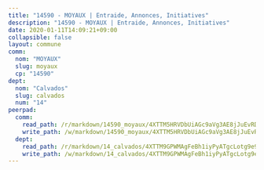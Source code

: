```yaml
---
title: "14590 - MOYAUX | Entraide, Annonces, Initiatives"
description: "14590 - MOYAUX | Entraide, Annonces, Initiatives"
date: 2020-01-11T14:09:21+09:00
collapsible: false
layout: commune
comm:
  nom: "MOYAUX"
  slug: moyaux
  cp: "14590"
dept:
  nom: "Calvados"
  slug: calvados
  num: "14"
peerpad:
  comm:
    read_path: /r/markdown/14590_moyaux/4XTTM5HRVDbUiAGc9aVg3AE8jJuEvRDzAshPEZaXnWAURQkRg
    write_path: /w/markdown/14590_moyaux/4XTTM5HRVDbUiAGc9aVg3AE8jJuEvRDzAshPEZaXnWAURQkRg-K3TgV3HZCCjU7R1ofsFNWznqdWr6jbKYTx3dKzWa4j8o3cyffhVjyPGT3jB7FtvygWgaxU3FDqcT34SfSj83zzmqTi1cUpujJaSUEMMTyuQEvVPYQ9dFnhYCg9uUgVLC1Gq5mHhk
  dept:
    read_path: /r/markdown/14_calvados/4XTTM9GPWMAgFeBh1iyPyATgcLotg9e9APJpQBEyY3RZiUwJ6
    write_path: /w/markdown/14_calvados/4XTTM9GPWMAgFeBh1iyPyATgcLotg9e9APJpQBEyY3RZiUwJ6-K3TgUXWJAT2cYJ9ZstQphkkm2za8um5GwwXsivqaDFTgbhMDcHaRXnT3h69szAqCyvWcFfDim5fkwc6CXdUtyvPpirbD1TPAb6xCxpPN6dR3zzDRe29YehQYbhZdjvZYkgztJYvi
---
```


